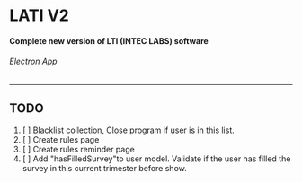 # LATI V2
#### Complete new version of LTI (INTEC LABS) software
###### Electron App
---
## TODO
1. [ ] Blacklist collection, Close program if user is in this list.
2. [ ] Create rules page
3. [ ] Create rules reminder page
4. [ ] Add  "hasFilledSurvey"to user model. Validate if the user has filled the survey in this current trimester before show.